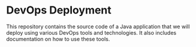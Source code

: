 # DevOps Deployment

This repository contains the source code of a Java application that we will deploy using various DevOps tools and technologies. It also includes documentation on how to use these tools.
